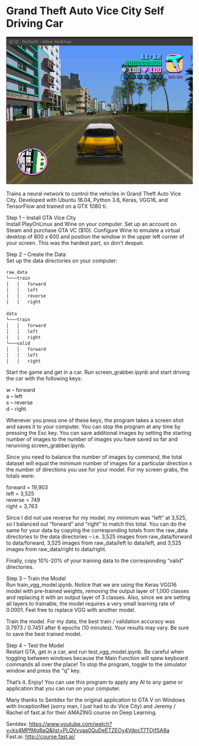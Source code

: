 # Grand Theft Auto Vice City Self Driving Car

<a href="https://www.youtube.com/watch?v=1O8nNedZ-l8" target="_blank"><img src="https://github.com/ezchx/gta_self_driving_car/blob/master/Screenshot%202018-02-24%2013:26:06.png"></a>

Trains a neural network to control the vehicles in Grand Theft Auto Vice City. Developed with Ubuntu 16.04, Python 3.6, Keras, VGG16, and TensorFlow and trained on a GTX 1080 ti.

Step 1 – Install GTA Vice City    
Install PlayOnLinux and Wine on your computer. Set up an account on Steam and purchase GTA VC ($10). Configure Wine to emulate a virtual desktop of 800 x 600 and position the window in the upper left corner of your screen. This was the hardest part, so don't despair.

Step 2 – Create the Data    
Set up the data directories on your computer:
```
raw_data
└───train
│   │   forward
│   │   left
│   │   reverse
|   |   right

data
└───train
│   │   forward
│   │   left
|   |   right
└───valid
│   │   forward
│   │   left
|   |   right
```

Start the game and get in a car. Run screen_grabber.ipynb and start driving the car with the following keys:

w – forward    
a – left    
s – reverse    
d – right    

Whenever you press one of these keys, the program takes a screen shot and saves it to your computer. You can stop the program at any time by pressing the Esc key. You can save additional images by setting the starting number of images to the number of images you have saved so far and rerunning screen_grabber.ipynb.

Since you need to balance the number of images by command, the total dataset will equal the minimum number of images for a particular direction x the number of directions you use for your model. For my screen grabs, the totals were:

forward = 19,903    
left = 3,525    
reverse = 749    
right = 3,763    

Since I did not use reverse for my model, my minimum was “left” at 3,525, so I balanced out “forward” and “right” to match this total. You can do the same for your data by copying the corresponding totals from the raw_data directories to the data directories – i.e. 3,525 images from raw_data/forward to data/forward, 3,525 images from raw_data/left to data/left, and 3,525 images from raw_data/right to data/right.

Finally, copy 10%-20% of your training data to the corresponding “valid” directories.

Step 3 – Train the Model    
Run train_vgg_model.ipynb. Notice that we are using the Keras VGG16 model with pre-trained weights, removing the output layer of 1,000 classes and replacing it with an output layer of 3 classes. Also, since we are setting all layers to trainable, the model requires a very small learning rate of 0.0001. Feel free to replace VGG with another model.

Train the model. For my data, the best train / validation accuracy was 0.7973 / 0.7451 after 6 epochs (10 minutes). Your results may vary. Be sure to save the best trained model.

Step 4 – Test the Model    
Restart GTA, get in a car, and run test_vgg_model.ipynb. Be careful when toggling between windows because the Main Function will spew keyboard commands all over the place! To stop the program, toggle to the simulator window and press the "q" key.

That’s it. Enjoy! You can use this program to apply any AI to any game or application that you can run on your computer.

Many thanks to Sentdex for the original application to GTA V on Windows with InceptionNet (sorry man, I just had to do Vice City) and Jeremy / Rachel of fast.ai for their AMAZING course on Deep Learning.

Sentdex: https://www.youtube.com/watch?v=ks4MPfMq8aQ&list=PLQVvvaa0QuDeETZEOy4VdocT7TOjfSA8a    
Fast.ai: http://course.fast.ai/    
